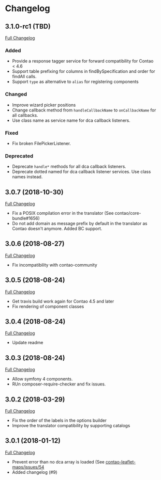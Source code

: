 Changelog
=========

3.1.0-rc1 (TBD)
---------------

[Full Changelog](https://github.com/netzmacht/contao-toolkit/compare/3.0.7...3.1.0)

### Added

 - Provide a response tagger service for forward compatibility for Contao < 4.6
 - Support table prefixing for columns in findBySpecification and order for findAll calls.
 - Support `type` as alternative to `alias` for registering components

### Changed

 - Improve wizard picker positions
 - Change callback method from `handleCallbackName` to `onCallbackName` for all callbacks.
 - Use class name as service name for dca callback listeners.
 
### Fixed

 - Fix broken FilePickerListener.

### Deprecated

 - Deprecate `handle*` methods for all dca callback listeners.
 - Deprecate dotted named for dca callback listener services. Use class names instead.

3.0.7 (2018-10-30)
------------------

[Full Changelog](https://github.com/netzmacht/contao-toolkit/compare/3.0.6...3.0.7)

 - Fix a POSIX compilation error in the translator (See contao/core-bundle#1656)
 - Do not add domain as message prefix by default in the translator as Contao doesn't anymore. Added BC support. 

3.0.6 (2018-08-27)
------------------

[Full Changelog](https://github.com/netzmacht/contao-toolkit/compare/3.0.5...3.0.6)

 - Fix incompatibility with contao-community

3.0.5 (2018-08-24)
------------------

[Full Changelog](https://github.com/netzmacht/contao-toolkit/compare/3.0.4...3.0.5)

 - Get travis build work again for Contao 4.5 and later
 - Fix rendering of component classes 
 
3.0.4 (2018-08-24)
------------------

[Full Changelog](https://github.com/netzmacht/contao-toolkit/compare/3.0.3...3.0.4)

 - Update readme

3.0.3 (2018-08-24)
------------------

[Full Changelog](https://github.com/netzmacht/contao-toolkit/compare/3.0.2...3.0.3)

 - Allow symfony 4 components.
 - RUn composer-require-checker and fix issues.

3.0.2 (2018-03-29)
------------------

[Full Changelog](https://github.com/netzmacht/contao-toolkit/compare/3.0.1...3.0.2)

 - Fix the order of the labels in the options builder
 - Improve the translator compatibility by supporting catalogs

3.0.1 (2018-01-12)
------------------

[Full Changelog](https://github.com/netzmacht/contao-toolkit/compare/3.0.0...3.0.1)

 - Prevent error than no dca array is loaded (See [contao-leaflet-maps/issues/54](https://github.com/netzmacht/contao-leaflet-maps/issues/54)
 - Added changelog (#9)
